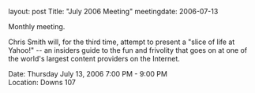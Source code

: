 layout: post
Title: "July 2006 Meeting"
meetingdate: 2006-07-13

Monthly meeting.                                                               
                                                                             
Chris Smith will, for the third time, attempt to present a "slice of life at   
Yahoo!" -- an insiders guide to the fun and frivolity that goes on at one of   
the world's largest content providers on the Internet.                         
                                                                             
Date: Thursday July 13, 2006 7:00 PM - 9:00 PM                                   
Location: Downs 107                                         
